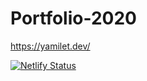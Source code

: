 # Portfolio-2020

https://yamilet.dev/

[![Netlify Status](https://api.netlify.com/api/v1/badges/96211283-761f-4e5a-bfaa-e6afd3db8e59/deploy-status)](https://app.netlify.com/sites/yamiletdev/deploys)
